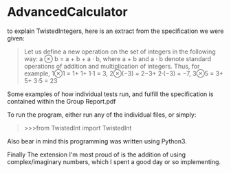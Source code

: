 # AdvancedCalculator

to explain TwistedIntegers, here is an extract from the specification we were given:
>Let us define a new operation on the set of integers in the following way: a ⊗ b = a + b + a · b, where
a + b and a · b denote standard operations of addition and multiplication of integers. Thus, for example,
1⊗1 = 1+ 1+ 1·1 = 3, 2⊗(−3) = 2−3+ 2·(−3) = −7, 3⊗5 = 3+ 5+ 3·5 = 23

Some examples of how individual tests run, and fulfill the specification is contained within the Group Report.pdf

To run the program, either run any of the individual files, or simply:
>\>>>from TwistedInt import TwistedInt

Also bear in mind this programming was written using Python3.

Finally The extension I'm most proud of is the addition of using complex/imaginary numbers, which I spent a good day or so implementing.
